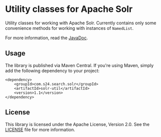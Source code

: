 # Utility classes for Apache Solr

Utility classes for working with Apache Solr. Currently contains only some convenience methods for working with
instances of `NamedList`.

For more information, read the [JavaDoc](https://www.javadoc.io/doc/com.s24.search.solr/solr-util).

## Usage

The library is published via Maven Central. If you're using Maven, simply add the following dependency to your project:

    <dependency>
        <groupId>com.s24.search.solr</groupId>
        <artifactId>solr-util</artifactId>
        <version>1.1</version>
    </dependency>

## License

This library is licensed under the Apache License, Version 2.0. See the [LICENSE](LICENSE) file for more information.
